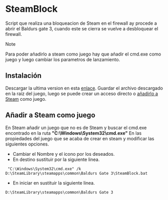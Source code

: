# SteamBlock
Script que realiza una bloqueacion de Steam en el firewall ay procede a abrir el Baldurs gate 3, cuando este se cierra se vuelve a desbloquear el firewall.

> [!NOTE]
>Para poder añadirlo a steam como juego hay que añadir el cmd.exe como juego y luego cambiar los parametros de lanzamiento.

## Instalación
Descargar la ultima version en esta [enlace](https://github.com/WekarXD/SteamBlock/releases/latest).
Guardar el archivo descargado en la raiz del juego, luego se puede crear un acceso directo o [añadirlo a Steam](#instalación) como juego.

## Añadir a Steam como juego
En Steam añadir un juego que no es de Steam y buscar el cmd.exe encontrado en la ruta **"C:\Windows\System32\cmd.exe"**
En las propiedades del juego que se acaba de crear en steam y modificar las siguientes opciones.
 - Cambiar el Nombre y el icono por los deseados.
 - En destino sustituir por la siguiente linea.
```
 "C:\Windows\System32\cmd.exe" /k D:\SteamLibrary\steamapps\common\Baldurs Gate 3\SteamBlock.bat
```
- En iniciar en sustituir la siguiente linea.
```
D:\SteamLibrary\steamapps\common\Baldurs Gate 3
```